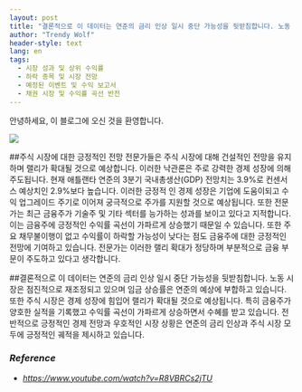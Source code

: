 ```yaml
---
layout: post
title: "결론적으로 이 데이터는 연준의 금리 인상 일시 중단 가능성을 뒷받침합니다. 노동 시장은 점진적으로 재조정되고 있으며 임금 상승률은 연준의 예상에 부합하고 있습니다. 또한 주식 시장은 경제 성장에 힘입어 랠리가 확대될 것으로 예상됩니다. 특히 금융주가 양호한 실적을 기록했고 수익률 곡선이 가파르게 상승하면서 수혜를 받고 있습니다. 전반적으로 긍정적인 경제 전망과 우호적인 시장 상황은 연준의 금리 인상과 주식 시장 모두에 긍정적인 궤적을 제시하고 있습니다."
author: "Trendy Wolf"
header-style: text
lang: en
tags:
  - 시장 성과 및 상위 수익률
  - 하락 종목 및 시장 전망
  - 예정된 이벤트 및 수익 보고서
  - 채권 시장 및 수익률 곡선 반전
---
```


안녕하세요, 이 블로그에 오신 것을 환영합니다.

<img
    src="http://test_thumbnail.jpg"
/>


##주식 시장에 대한 긍정적인 전망 전문가들은 주식 시장에 대해 건설적인 전망을 유지하며 랠리가 확대될 것으로 예상합니다. 이러한 낙관론은 주로 강력한 경제 성장에 의해 주도됩니다. 현재 애틀랜타 연준의 3분기 국내총생산(GDP) 전망치는 3.9%로 컨센서스 예상치인 2.9%보다 높습니다. 이러한 긍정적 인 경제 성장은 기업에 도움이되고 수익 업그레이드 주기로 이어져 궁극적으로 주가를 지원할 것으로 예상됩니다.  또한 전문가는 최근 금융주가 기술주 및 기타 섹터를 능가하는 성과를 보이고 있다고 지적합니다. 이는 금융주에 긍정적인 수익률 곡선이 가파르게 상승했기 때문일 수 있습니다. 또한 주요 채무불이행이 없고 수익률이 하락할 가능성이 낮다는 점도 금융주에 대한 긍정적인 전망에 기여하고 있습니다. 전문가는 이러한 랠리 확대가 정당하며 부분적으로 금융 부문이 주도하고 있다고 생각합니다.



##결론적으로 이 데이터는 연준의 금리 인상 일시 중단 가능성을 뒷받침합니다. 노동 시장은 점진적으로 재조정되고 있으며 임금 상승률은 연준의 예상에 부합하고 있습니다. 또한 주식 시장은 경제 성장에 힘입어 랠리가 확대될 것으로 예상됩니다. 특히 금융주가 양호한 실적을 기록했고 수익률 곡선이 가파르게 상승하면서 수혜를 받고 있습니다. 전반적으로 긍정적인 경제 전망과 우호적인 시장 상황은 연준의 금리 인상과 주식 시장 모두에 긍정적인 궤적을 제시하고 있습니다.




### _Reference_
- _https://www.youtube.com/watch?v=R8VBRCs2jTU_

